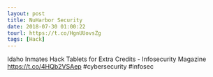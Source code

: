 ```yaml
---
layout: post
title: NuHarbor Security
date: 2018-07-30 01:00:22
tourl: https://t.co/HgnUUovsZg
tags: [Hack]
---
```

Idaho Inmates Hack Tablets for Extra Credits - Infosecurity Magazine https://t.co/4HQb2VSAep #cybersecurity #infosec